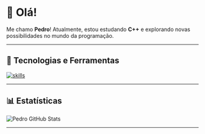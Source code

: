 # 👋 Olá!  

Me chamo **Pedro**! Atualmente, estou estudando **C++** e explorando novas possibilidades no mundo da programação.

---

## 🔧 Tecnologias e Ferramentas  
[![skills](https://skillicons.dev/icons?i=typescript,javascript,python,html,css,nodejs,mongodb,figma,discord,vscode,sublime)](https://skillicons.dev)

---

## 📊 Estatísticas  
![Pedro GitHub Stats](https://github-readme-stats.vercel.app/api?username=haxbash&theme=default&show_icons=true)

---
